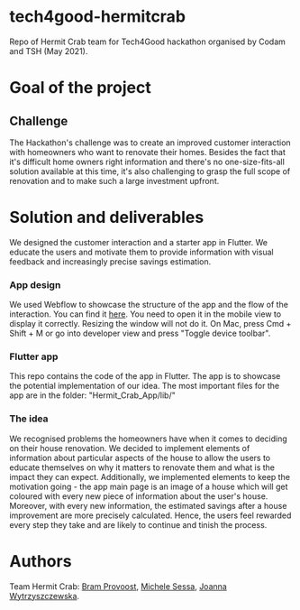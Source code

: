 # tech4good-hermitcrab
Repo of Hermit Crab team for Tech4Good hackathon organised by Codam and TSH (May 2021).


# Goal of the project
## Challenge
The Hackathon's challenge was to create an improved customer interaction with homeowners who want to renovate their homes. Besides the fact that it's difficult home owners right information and there's no one-size-fits-all solution available at this time, it's also challenging to grasp the full scope of renovation and to make such a large investment upfront.

# Solution and deliverables
We designed the customer interaction and a starter app in Flutter. We educate the users and motivate them to provide information with visual feedback and increasingly precise savings estimation.

### App design
We used Webflow to showcase the structure of the app and the flow of the interaction. You can find it [here](https://tech4good-test2.webflow.io/). You need to open it in the mobile view to display it correctly. Resizing the window will not do it. On Mac, press Cmd + Shift + M or go into developer view and press "Toggle device toolbar". 

### Flutter app
This repo contains the code of the app in Flutter. The app is to showcase the potential implementation of our idea. 
The most important files for the app are in the folder: "Hermit_Crab_App/lib/"

### The idea
We recognised problems the homeowners have when it comes to deciding on their house renovation. We decided to implement elements of information about particular aspects of the house to allow the users to educate themselves on why it matters to renovate them and what is the impact they can expect. Additionally, we implemented elements to keep the motivation going - the app main page is an image of a house which will get coloured with every new piece of information about the user's house. Moreover, with every new information, the estimated savings after a house improvement are more precisely calculated. Hence, the users feel rewarded every step they take and are likely to continue and tinish the process. 

# Authors
Team Hermit Crab: [Bram Provoost](https://github.com/BramProvoost), [Michele Sessa](https://github.com/mikysett), [Joanna Wytrzyszczewska](https://github.com/tulipanienka). 
